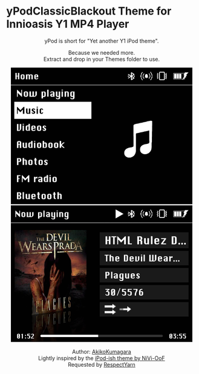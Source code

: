 # yPodClassicBlackout Theme for Innioasis Y1 MP4 Player
<p align=center>yPod is short for "Yet another Y1 iPod theme".</p>

<p align=center>Because we needed more.<br/>Extract and drop in your Themes folder to use.</p>

<p align=center><img src="./images/yPodClassicBlackoutMenu.png" alt="The Main Menu"/> <img src="./images/yPodClassicBlackoutPlayer.png" alt="The Player Screen"/></center></p>

<p align=center>Author: <a href=https://github.com/AkikoKumagara>AkikoKumagara</a><br/>
Lightly inspired by the <a href="https://www.reddit.com/r/innioasis/comments/1k3anhe/my_ipodish_theme_for_the_innioasis_y1/">iPod-ish theme by NiVi-OoF</a><br/>
Requested by <a href="https://www.reddit.com/r/innioasis/comments/1mmu3qr/comment/n83a9f4/">RespectYarn</a>
